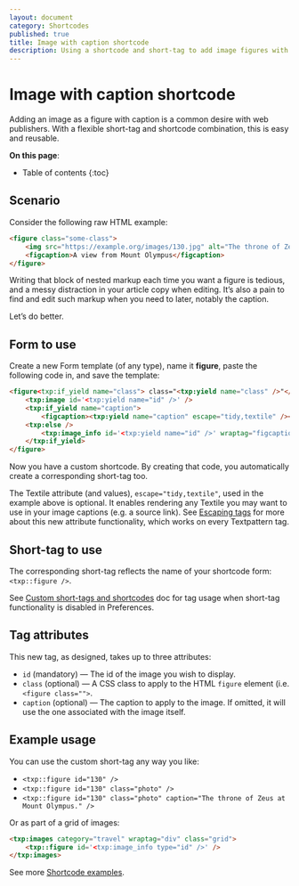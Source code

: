 ```yaml
---
layout: document
category: Shortcodes
published: true
title: Image with caption shortcode
description: Using a shortcode and short-tag to add image figures with captions.
---
```


# Image with caption shortcode

Adding an image as a figure with caption is a common desire with web publishers. With a flexible short-tag and shortcode combination, this is easy and reusable.

**On this page**:

* Table of contents
{:toc}

## Scenario

Consider the following raw HTML example:

~~~ html
<figure class="some-class">
    <img src="https://example.org/images/130.jpg" alt="The throne of Zeus" />
    <figcaption>A view from Mount Olympus</figcaption>
</figure>
~~~

Writing that block of nested markup each time you want a figure is tedious, and a messy distraction in your article copy when editing. It’s also a pain to find and edit such markup when you need to later, notably the caption.

Let’s do better.

## Form to use

Create a new Form template (of any type), name it **figure**, paste the following code in, and save the template:

~~~ html
<figure<txp:if_yield name="class"> class="<txp:yield name="class" />"</txp:if_yield>>
    <txp:image id='<txp:yield name="id" />' />
    <txp:if_yield name="caption">
        <figcaption><txp:yield name="caption" escape="tidy,textile" /></figcaption>
    <txp:else />
        <txp:image_info id='<txp:yield name="id" />' wraptag="figcaption" escape="tidy,textile" />
    </txp:if_yield>
</figure>
~~~

Now you have a custom shortcode. By creating that code, you automatically create a corresponding short-tag too.

The Textile attribute (and values), `escape="tidy,textile"`, used in the example above is optional. It enables rendering any Textile you may want to use in your image captions (e.g. a source link). See [Escaping tags](https://docs.textpattern.com/tags/tag-basics/tag-escaping) for more about this new attribute functionality, which works on every Textpattern tag.

## Short-tag to use

The corresponding short-tag reflects the name of your shortcode form: `<txp::figure />`.

See [Custom short-tags and shortcodes](custom-short-tags-and-shortcodes) doc for tag usage when short-tag functionality is disabled in Preferences.

## Tag attributes

This new tag, as designed, takes up to three attributes:

* `id` (mandatory) — The id of the image you wish to display.
* `class` (optional) — A CSS class to apply to the HTML `figure` element (i.e. `<figure class="">`.
* `caption` (optional) — The caption to apply to the image. If omitted, it will use the one associated with the image itself.

## Example usage

You can use the custom short-tag any way you like:

* `<txp::figure id="130" />`
* `<txp::figure id="130" class="photo" />`
* `<txp::figure id="130" class="photo" caption="The throne of Zeus at Mount Olympus." />`

Or as part of a grid of images:

~~~ html
<txp:images category="travel" wraptag="div" class="grid">
    <txp::figure id='<txp:image_info type="id" />' />
</txp:images>
~~~

See more [Shortcode examples](https://docs.textpattern.com/tags/shortcodes/).
